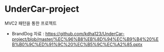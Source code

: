 # UnderCar-project
MVC2 패턴을 통한 프로젝트
* BrandDog 자료 : <https://github.com/kdha123/UnderCar-project/blob/master/%EC%96%B8%EB%8D%94%EC%B9%B4%20%EB%B0%9C%ED%91%9C%20%EC%B5%9C%EC%A2%85.pptx>
